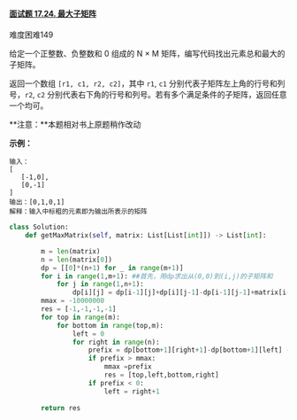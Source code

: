 #### [面试题 17.24. 最大子矩阵](https://leetcode.cn/problems/max-submatrix-lcci/)

难度困难149

给定一个正整数、负整数和 0 组成的 N × M 矩阵，编写代码找出元素总和最大的子矩阵。

返回一个数组 `[r1, c1, r2, c2]`，其中 `r1`, `c1` 分别代表子矩阵左上角的行号和列号，`r2`, `c2` 分别代表右下角的行号和列号。若有多个满足条件的子矩阵，返回任意一个均可。

**注意：**本题相对书上原题稍作改动

**示例：**

```
输入：
[
   [-1,0],
   [0,-1]
]
输出：[0,1,0,1]
解释：输入中标粗的元素即为输出所表示的矩阵
```



```python
class Solution:
    def getMaxMatrix(self, matrix: List[List[int]]) -> List[int]:

        m = len(matrix)
        n = len(matrix[0])
        dp = [[0]*(n+1) for _ in range(m+1)]
        for i in range(1,m+1): ##首先，用dp求出从(0,0)到(i,j)的子矩阵和
            for j in range(1,n+1):
                dp[i][j] = dp[i-1][j]+dp[i][j-1]-dp[i-1][j-1]+matrix[i-1][j-1]
        mmax = -10000000
        res = [-1,-1,-1,-1]
        for top in range(m):
            for bottom in range(top,m):
                left = 0
                for right in range(n):
                    prefix = dp[bottom+1][right+1]-dp[bottom+1][left] - dp[top][right+1]+dp[top][left]
                    if prefix > mmax:
                        mmax =prefix
                        res = [top,left,bottom,right]
                    if prefix < 0:
                        left = right+1
        
        return res
```

